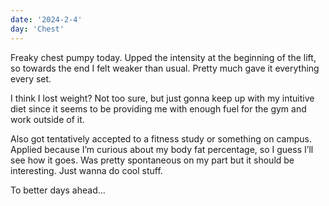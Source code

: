 ```yaml
---
date: '2024-2-4'
day: 'Chest'
---
```


Freaky chest pumpy today. Upped the intensity at the beginning of the lift, so towards the end I felt weaker than usual. Pretty much gave it everything every set.

I think I lost weight? Not too sure, but just gonna keep up with my intuitive diet since it seems to be providing me with enough fuel for the gym and work outside of it.

Also got tentatively accepted to a fitness study or something on campus. Applied because I’m curious about my body fat percentage, so I guess I’ll see how it goes. Was pretty spontaneous on my part but it should be interesting. Just wanna do cool stuff.

To better days ahead…